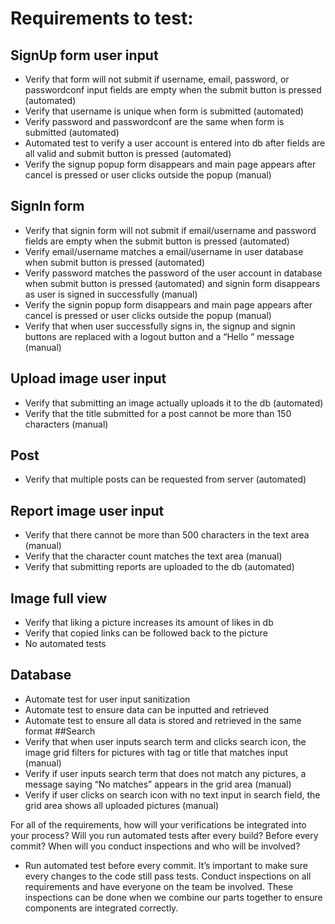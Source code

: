 # Requirements to test: 

## SignUp form user input
* Verify that form will not submit if username, email, password, or passwordconf input fields are empty when the submit button is pressed (automated)
* Verify that username is unique when form is submitted (automated)
* Verify password and passwordconf are the same when form is submitted (automated)
* Automated test to verify a user account is entered into db after fields are all valid and submit button is pressed (automated)
* Verify the signup popup form disappears and main page appears after cancel is pressed or user clicks outside the popup (manual)
## SignIn form
* Verify that signin form will not submit if email/username and password fields are empty when the submit button is pressed (automated)
* Verify email/username matches a email/username in user database when submit button is pressed (automated)
* Verify password matches the password of the user account in database when submit button is pressed (automated) and signin form disappears as user is signed in successfully (manual)
* Verify the signin popup form disappears and main page appears after cancel is pressed or user clicks outside the popup (manual)
* Verify that when user successfully signs in, the signup and signin buttons are replaced with a logout button and a “Hello <username>” message (manual)
## Upload image user input
* Verify that submitting an image actually uploads it to the db (automated)
* Verify that the title submitted for a post cannot be more than 150 characters (manual)
## Post
* Verify that multiple posts can be requested from server (automated)
## Report image user input
* Verify that there cannot be more than 500 characters in the text area (manual)
* Verify that the character count matches the text area (manual)
* Verify that submitting reports are uploaded to the db (automated)
## Image full view
* Verify that liking a picture increases its amount of likes in db
* Verify that copied links can be followed back to the picture
* No automated tests
## Database
* Automate test for user input sanitization
* Automate test to ensure data can be inputted and retrieved
* Automate test to ensure all data is stored and retrieved in the same format
##Search
* Verify that when user inputs search term and clicks search icon, the image grid filters for pictures with tag or title that matches input (manual)
* Verify if user inputs search term that does not match any pictures, a message saying “No matches” appears in the grid area (manual)
* Verify if user clicks on search icon with no text input in search field, the grid area shows all uploaded pictures (manual)


For all of the requirements, how will your verifications be integrated into your process? Will you run automated tests after every build? Before every commit? When will you conduct inspections and who will be involved?
* Run automated test before every commit. It’s important to make sure every changes to the code still pass tests. 
Conduct inspections on all requirements and have everyone on the team be involved. These inspections can be done when we combine our parts together to ensure components are integrated correctly.
